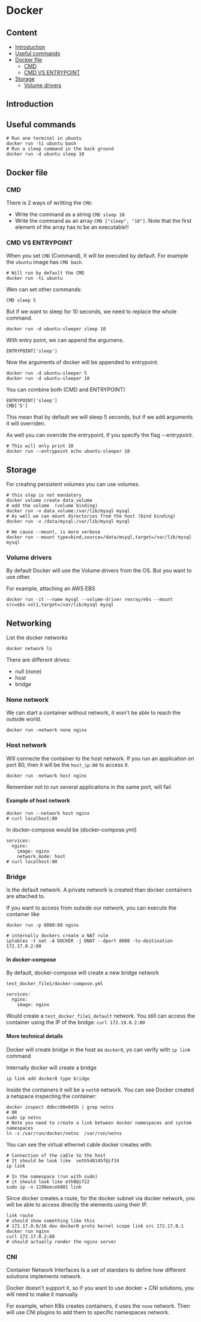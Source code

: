 # Docker

## Content

<!-- toc -->

- [Introduction](#introduction)
- [Useful commands](#useful-commands)
- [Docker file](#docker-file)
  * [CMD](#cmd)
  * [CMD VS ENTRYPOINT](#cmd-vs-entrypoint)
- [Storage](#storage)
  * [Volume drivers](#volume-drivers)

<!-- tocstop -->

## Introduction


## Useful commands

```
# Run one terminal in ubuntu
docker run -ti ubuntu bash
# Run a sleep command in the back ground
docker run -d ubuntu sleep 10
```

## Docker file
### CMD
There is 2 ways of writting the `CMD`:
- Write the command as a string `CMD sleep 10`
- Write the command as an array `CMD ["sleep", "10"]`. Note that the first element of the array has to be an executable!!


### CMD VS ENTRYPOINT

When you set `CMD` (Command), It will be executed by default. For example the `ubuntu` image has `CMD bash`.
```
# Will run by default the CMD
docker run -ti ubuntu
```

Wen can set other commands:
```
CMD sleep 5
```
But if we want to sleep for 10 seconds, we need to replace the whole command.
```
docker run -d ubuntu-sleeper sleep 10
```

With entry point, we can append the argumens.
```
ENTRYPOINT['sleep']
```
Now the arguments of docker will be appended to entrypoint.
```
docker run -d ubuntu-sleeper 5
docker run -d ubuntu-sleeper 10
```

You can combine both (CMD and ENTRYPOINT)
```
ENTRYPOINT['sleep']
CMD['5']
```
This mean that by default we will sleep 5 seconds, but if we add arguments it will overriden.

As well you can override the entrypoint, if you specify the flag --entrypoint.
```
# This will only print 10
docker run --entrypoint echo ubuntu-sleeper 10
```


## Storage

For creating persistent volumes you can use volumes. 

```
# this step is not mandatory
docker volume create data_volume
# add the volume  (volume binding)
docker run -v data_volume:/var/lib/mysql mysql
# As well we can mount directories from the host (bind binding)
docker run -v /data/mysql:/var/lib/mysql mysql

# We cause --mount, is more verbose
docker run --mount type=bind,source=/data/msyql,target=/var/lib/mysql mysql
```

### Volume drivers
By default Docker will use the Volume drivers from the OS. But you want to use other.

For example, attaching an AWS EBS
```
docker run -it --name mysql --volume-driver rexray/ebs --mount src=ebs-vol1,target=/var/lib/mysql mysql
```

## Networking

List the docker networks
```
docker network ls
```

There are different drives:
- null (none)
- host
- bridge

### None network
We can start a container without network, it won't be able to reach the outside world.
```
docker run -network none nginx
```

### Host network
Will connecte the container to the host network. If you run an application on port 80, then it will be the `host_ip:80` to access it.
```
docker run -network host nginx
```
Remember not to run several applications in the same port, will fail

#### Example of host network

```
docker run --network host nginx
# curl localhost:80
```

In docker-compose would be (docker-compose.yml)

```
services:
  nginx:
    image: nginx
    network_mode: host
# curl localhost:80
```

### Bridge
Is the default network. A private network is created than docker containers are attached to.

If you want to access from outside our network, you can execute the container like
```
docker run -p 8080:80 nginx

# internally dockers create a NAT rule
iptables -t nat -A DOCKER -j DNAT --dport 8080 -to-destination 172.17.0.2:80 
```

#### In docker-compose
By default, docker-compose will create a new bridge network

`test_docker_file1/docker-compose.yml`

```
services:
  nginx:
    image: nginx
```

Would create a `test_docker_file1_default` network. You still can access the container using the IP of the bridge: `curl 172.19.0.2:80`

#### More technical details
Docker will create bridge in the host as `docker0`, yo can verify with `ip link` command

Internally docker will create a bridge
```
ip link add docker0 type bridge
```

Inside the containers it will be a `neth0` network. You can see Docker created a netspace inspecting the container:
```
docker inspect ddbcc60e045b | grep netns
# OR
sudo ip netns
# Note you need to create a link between docker namespaces and system namespaces
ln -s /var/run/docker/netns  /var/run/netns 
```

You can see the virtual ethernet cable docker creates with:
```
# Connection of the cable to the host
# It should be look like  veth548145f@if19
ip link

# In the namespace (run with sudo)
# it should look like eth0@if22
sudo ip -n 1198eece6801 link
```

Since docker creates a route, for the docker subnet via docker network, you will be able to access directly the elements using their IP.
```
link route
# should show something like this
# 172.17.0.0/16 dev docker0 proto kernel scope link src 172.17.0.1 
docker run nginx
curl 172.17.0.2:80
# should actually render the nginx server
```

### CNI
Container Network Interfaces
Is a set of standars to define how different solutions implements network.

Docker doesn't support it, so if you want to use docker + CNI solutions, you will need to make it manually.

For example, when K8s creates containers, it uses the `none` network. Then will use CNI plugins to add them to specific namespaces network.
